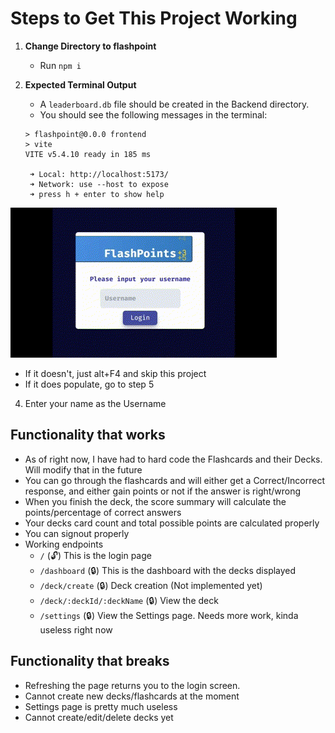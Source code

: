 # Steps to Get This Project Working

1. **Change Directory to flashpoint**

   - Run `npm i`

2. **Expected Terminal Output**

   - A `leaderboard.db` file should be created in the Backend directory.
   - You should see the following messages in the terminal:

   ```
   > flashpoint@0.0.0 frontend
   > vite
   VITE v5.4.10 ready in 185 ms

    ➜ Local: http://localhost:5173/
    ➜ Network: use --host to expose
    ➜ press h + enter to show help
   ```

![Main Screen](flashpoint/src/assets/Flashpoint.gif)

- If it doesn't, just alt+F4 and skip this project
- If it does populate, go to step 5

4. Enter your name as the Username

## Functionality that works

- As of right now, I have had to hard code the Flashcards and their Decks. Will modify that in the future
- You can go through the flashcards and will either get a Correct/Incorrect response, and either gain points or not if the answer is right/wrong
- When you finish the deck, the score summary will calculate the points/percentage of correct answers
- Your decks card count and total possible points are calculated properly
- You can signout properly
- Working endpoints
  - `/` (🔓) This is the login page
  - `/dashboard` (🔒) This is the dashboard with the decks displayed
  - `/deck/create` (🔒) Deck creation (Not implemented yet)
  - `/deck/:deckId/:deckName` (🔒) View the deck
  - `/settings` (🔒) View the Settings page. Needs more work, kinda useless right now

## Functionality that breaks

- Refreshing the page returns you to the login screen.
- Cannot create new decks/flashcards at the moment
- Settings page is pretty much useless
- Cannot create/edit/delete decks yet
